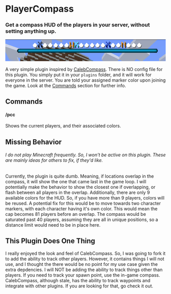# PlayerCompass
### Get a compass HUD of the players in your server, without setting anything up.
![Example of the compass HUD](https://raw.githubusercontent.com/kyleyannelli/PlayerCompass/0338098ec050924375a513069e5c170e55fa9dee/PlayerCompassEx.png)

A very simple plugin inspired by [CalebCompass](https://github.com/JamesThack/calebcompass).
There is NO config file for this plugin. You simply put it in your `plugins` folder, and it will work for everyone in the server.
You are told your assigned marker color upon joining the game. Look at the [Commands](#commands) section for further info.

## Commands

#### /pcc
Shows the current players, and their associated colors.

## Missing Behavior
###### I do not play Minecraft frequently. So, I won't be active on this plugin. These are mainly ideas for others to fix, if they'd like.

Currently, the plugin is quite dumb. Meaning, if locations overlap in the compass, it will show the one that came last in the game loop.
I will potentially make the behavior to show the closest one if overlapping, or flash between all players in the overlap.
Additionally, there are only 9 available colors for the HUD. So, if you have more than 9 players, colors will be reused.
A potential fix for this would be to move towards two character markers, with each character having it's own color. This would mean the cap becomes 81 players before an overlap. The compass would be saturated past 40 players, assuming they are all in unique positions, so a distance limit would need to be in place here.

## This Plugin Does One Thing

I really enjoyed the look and feel of CalebCompass.
So, I was going to fork it to add the ability to track other players. However, it contains things I will not use, and I thought the there would be no point for my use case given the extra depdencies.
I will NOT be adding the ability to track things other than players. If you need to track your spawn point, use the in-game compass.
CalebCompass, although stale, has the ability to track waypoints and integrate with other plugins. If you are looking for that, go check it out.
